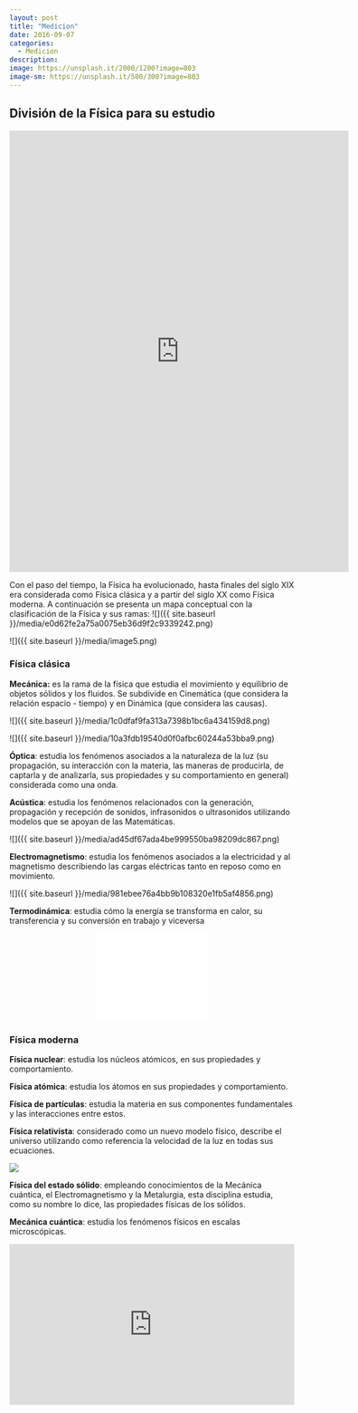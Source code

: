 ```yaml
---
layout: post
title: "Medicion"
date: 2016-09-07
categories: 
  - Medicion
description: 
image: https://unsplash.it/2000/1200?image=803
image-sm: https://unsplash.it/500/300?image=803
---
```

División de la Física para su estudio
-------------------------------------

<iframe src="http://docs.google.com/viewer?url=https://drive.google.com/file/d/0ByFOHxtc14lPU2x1ZlJSVGg2NTQ/view?usp=sharing&embedded=true" width="600" height="780" style="border: none;"></iframe>


Con el paso del tiempo, la Física ha evolucionado, hasta finales del siglo XIX
era considerada como Física clásica y a partir del siglo XX como Física moderna.
A continuación se presenta un mapa conceptual con la clasificación de la Física
y sus ramas:
![]({{ site.baseurl }}/media/e0d62fe2a75a0075eb36d9f2c9339242.png)

![]({{ site.baseurl }}/media/image5.png)

### Física clásica

**Mecánica:** es la rama de la física que estudia el movimiento y equilibrio de
objetos sólidos y los fluidos. Se subdivide en Cinemática (que considera la
relación espacio - tiempo) y en Dinámica (que considera las causas).

![]({{ site.baseurl }}/media/1c0dfaf9fa313a7398b1bc6a434159d8.png)

![]({{ site.baseurl }}/media/10a3fdb19540d0f0afbc60244a53bba9.png)

**Óptica**: estudia los fenómenos asociados a la naturaleza de la luz (su
propagación, su interacción con la materia, las maneras de producirla, de
captarla y de analizarla, sus propiedades y su comportamiento en general)
considerada como una onda.

**Acústica**: estudia los fenómenos relacionados con la generación, propagación
y recepción de sonidos, infrasonidos o ultrasonidos utilizando modelos que se
apoyan de las Matemáticas.

![]({{ site.baseurl }}/media/ad45df67ada4be999550ba98209dc867.png)

**Electromagnetismo**: estudia los fenómenos asociados a la electricidad y al
magnetismo describiendo las cargas eléctricas tanto en reposo como en
movimiento.

![]({{ site.baseurl }}/media/981ebee76a4bb9b108320e1fb5af4856.png)

**Termodinámica**: estudia cómo la energía se transforma en calor, su
transferencia y su conversión en trabajo y viceversa

<center>
  <iframe src="//giphy.com/embed/cpyA1xceZkBLq?hideSocial=true" width="200" height="155" frameborder="0" class="giphy-embed" allowfullscreen=""></iframe>
</center>

### Física moderna 

**Física nuclear**: estudia los núcleos atómicos, en sus propiedades y
comportamiento.

**Física atómica**: estudia los átomos en sus propiedades y comportamiento.

**Física de partículas**: estudia la materia en sus componentes fundamentales y
las interacciones entre estos.

**Física relativista**: considerado como un nuevo modelo físico, describe el
universo utilizando como referencia la velocidad de la luz en todas sus
ecuaciones.

<img src="http://latex.codecogs.com/svg.latex?x=\frac { a }{ b } " border="0"/>

**Física del estado sólido**: empleando conocimientos de la Mecánica cuántica,
el Electromagnetismo y la Metalurgia, esta disciplina estudia, como su nombre lo
dice, las propiedades físicas de los sólidos.

**Mecánica cuántica**: estudia los fenómenos físicos en escalas microscópicas.

<div style="position: relative;
            padding-bottom: 56.25%;
            height: 0;
            overflow: hidden;">
<iframe style="position: absolute;
                 top:0;
                 left: 0;
                 width: 100%;
                 height: 100%;" width="560" height="315" src="https://www.youtube.com/embed/4O61Y7IYA6g" frameborder="0" allowfullscreen></iframe>
</div>



